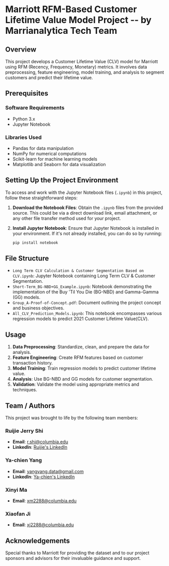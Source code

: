 # Marriott RFM-Based Customer Lifetime Value Model Project -- by Marrianalytica Tech Team

## Overview

This project develops a Customer Lifetime Value (CLV) model for Marriott using RFM (Recency, Frequency, Monetary) metrics. It involves data preprocessing, feature engineering, model training, and analysis to segment customers and predict their lifetime value.

## Prerequisites

### Software Requirements
- Python 3.x
- Jupyter Notebook

### Libraries Used
- Pandas for data manipulation
- NumPy for numerical computations
- Scikit-learn for machine learning models
- Matplotlib and Seaborn for data visualization

## Setting Up the Project Environment

To access and work with the Jupyter Notebook files (`.ipynb`) in this project, follow these straightforward steps:

1. **Download the Notebook Files**: Obtain the `.ipynb` files from the provided source. This could be via a direct download link, email attachment, or any other file transfer method used for your project.

2. **Install Jupyter Notebook**: Ensure that Jupyter Notebook is installed in your environment. If it's not already installed, you can do so by running:

   ```bash
   pip install notebook


## File Structure

- `Long Term CLV Calculation & Customer Segmentation Based on CLV.ipynb`: Jupyter Notebook containing Long Term CLV & Customer Segmentation.
- `Short-Term_BG-NBD+GG_Example.ipynb`: Notebook demonstrating the implementation of the Buy 'Til You Die (BG-NBD) and Gamma-Gamma (GG) models.
- `Group_A-Proof-of-Concept.pdf`: Document outlining the project concept and business objectives.
- `All_CLV_Prediction_Models.ipynb`: This notebook encompasses various regression models to predict 2021 Customer Lifetime Value(CLV).

## Usage

1. **Data Preprocessing**: Standardize, clean, and prepare the data for analysis.
2. **Feature Engineering**: Create RFM features based on customer transaction history.
3. **Model Training**: Train regression models to predict customer lifetime value.
4. **Analysis**: Use BG-NBD and GG models for customer segmentation.
5. **Validation**: Validate the model using appropriate metrics and techniques.

## Team / Authors

This project was brought to life by the following team members:

### Ruijie Jerry Shi
- **Email**: [r.shi@columbia.edu](mailto:r.shi@columbia.edu)
- **LinkedIn**: [Ruijie's LinkedIn](https://www.linkedin.com/in/rjerryshi/)

### Ya-chien Yang
- **Email**: [yangyang.data@gmail.com](mailto:yangyang.data@gmail.com)
- **LinkedIn**: [Ya-chien's LinkedIn](https://www.linkedin.com/in/ya-chien-yang/)

### Xinyi Ma
- **Email**: [xm2288@columbia.edu](mailto:xm2288@columbia.edu)

### Xiaofan Ji
- **Email**: [xj2288@columbia.edu](mailto:xj2288@columbia.edu)


## Acknowledgements

Special thanks to Marriott for providing the dataset and to our project sponsors and advisors for their invaluable guidance and support.
